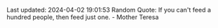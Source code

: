 Last updated: 2024-04-02 19:01:53
Random Quote: If you can't feed a hundred people, then feed just one. - Mother Teresa